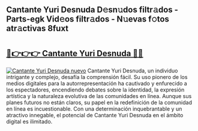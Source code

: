 ## Cantante Yuri Desnuda D𝚎sn𝚞dos filtr𝚊dos - Parts-egk Vid𝚎os filtr𝚊dos - N𝚞evas f𝚘tos atr𝚊ctivas 8fuxt

# <h2><a href="http://mb37xg.tromn.icu/?c=Cantante+Yuri+Desnuda">🔗👉👉👉 Cantante Yuri Desnuda 🔗🔗</a></h2>

[![Cantante Yuri Desnuda nuevo](https://i.imgur.com/pEAQMta.gif)](http://mb37xg.tromn.icu/?c=Cantante+Yuri+Desnuda)
Cantante Yuri Desnuda, un individuo intrigante y complejo, desafía la comprensión fácil. Su uso pionero de los medios digitales para la autorrepresentación ha cautivado y enfurecido a los espectadores, encendiendo debates sobre la identidad, la expresión artística y la naturaleza evolutiva de las comunidades en línea. Aunque sus planes futuros no están claros, su papel en la redefinición de la comunidad en línea es incuestionable. Con una determinación inquebrantable y un atractivo innegable, el potencial de Cantante Yuri Desnuda en el ámbito digital es ilimitado.

